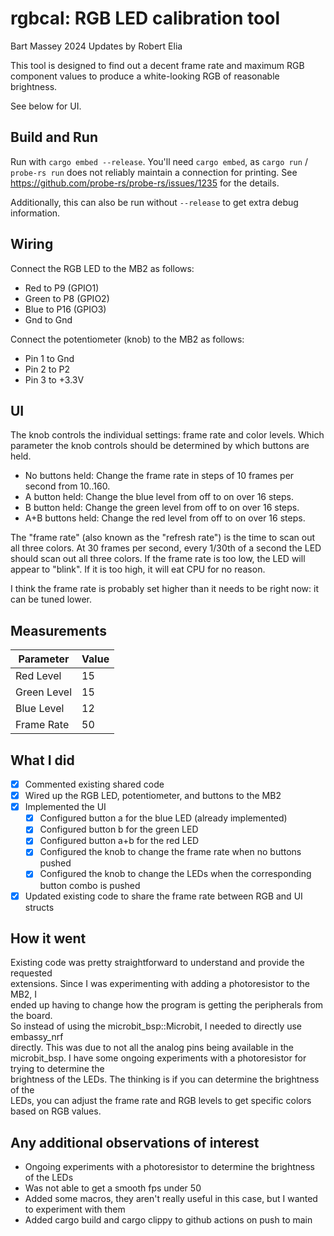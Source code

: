 # rgbcal: RGB LED calibration tool
Bart Massey 2024
Updates by Robert Elia

This tool is designed to find out a decent frame rate and
maximum RGB component values to produce a white-looking RGB
of reasonable brightness.

See below for UI.

## Build and Run

Run with `cargo embed --release`. You'll need `cargo embed`, as
`cargo run` / `probe-rs run` does not reliably maintain a
connection for printing. See
https://github.com/probe-rs/probe-rs/issues/1235 for the
details.

Additionally, this can also be run without `--release` to get extra debug information.

## Wiring

Connect the RGB LED to the MB2 as follows:

* Red to P9 (GPIO1)
* Green to P8 (GPIO2)
* Blue to P16 (GPIO3)
* Gnd to Gnd

Connect the potentiometer (knob) to the MB2 as follows:

* Pin 1 to Gnd
* Pin 2 to P2
* Pin 3 to +3.3V

## UI

The knob controls the individual settings: frame rate and
color levels. Which parameter the knob controls should be
determined by which buttons are held.

* No buttons held: Change the frame rate in steps of 10
  frames per second from 10..160.
* A button held: Change the blue level from off to on over
  16 steps.
* B button held: Change the green level from off to on over
  16 steps.
* A+B buttons held: Change the red level from off to on over
  16 steps.

The "frame rate" (also known as the "refresh rate") is the
time to scan out all three colors. At 30 frames per second, 
every 1/30th of a second the LED should scan out all three 
colors. If the frame rate is too low, the LED will appear to
"blink". If it is too high, it will eat CPU for no reason.

I think the frame rate is probably set higher than it needs
to be right now: it can be tuned lower.

## Measurements
| Parameter   | Value |
|-------------|-------|
| Red Level   | 15    |
| Green Level | 15    |
| Blue Level  | 12    |
| Frame Rate  | 50    |

## What I did
- [x] Commented existing shared code
- [x] Wired up the RGB LED, potentiometer, and buttons to the MB2
- [x] Implemented the UI
  - [x] Configured button a for the blue LED (already implemented)
  - [x] Configured button b for the green LED
  - [x] Configured button a+b for the red LED
  - [x] Configured the knob to change the frame rate when no buttons pushed
  - [x] Configured the knob to change the LEDs when the corresponding button combo is pushed
- [x] Updated existing code to share the frame rate between RGB and UI structs

## How it went
Existing code was pretty straightforward to understand and provide the requested  
extensions. Since I was experimenting with adding a photoresistor to the MB2, I  
ended up having to change how the program is getting the peripherals from the board.  
So instead of using the microbit_bsp::Microbit, I needed to directly use embassy_nrf  
directly. This was due to not all the analog pins being available in the microbit_bsp. 
I have some ongoing experiments with a photoresistor for trying to determine the  
brightness of the LEDs. The thinking is if you can determine the brightness of the  
LEDs, you can adjust the frame rate and RGB levels to get specific colors based on
RGB values.

## Any additional observations of interest
- Ongoing experiments with a photoresistor to determine the brightness of the LEDs
- Was not able to get a smooth fps under 50
- Added some macros, they aren't really useful in this case, but I wanted to experiment with them
- Added cargo build and cargo clippy to github actions on push to main
